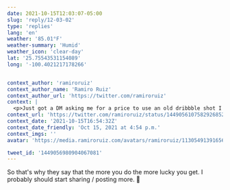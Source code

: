 ```yaml
---
date: 2021-10-15T12:03:07-05:00
slug: 'reply/12-03-02'
type: 'replies'
lang: 'en'
weather: '85.01°F'
weather-summary: 'Humid'
weather_icon: 'clear-day'
lat: '25.75543531154089'
long: '-100.4021217178266'


context_author: 'ramiroruiz'
context_author_name: 'Ramiro Ruiz'
context_author_url: 'https://twitter.com/ramiroruiz'
context: |
  <p>Just got a DM asking me for a price to use an old dribbble shot I made for a song single. I told him nothing if it puts my name for credits. </p><p>He prefers to pay and I'll do some slight changes in return. Is like when you find money on an old jacket🤯</p>
context_url: 'https://twitter.com/ramiroruiz/status/1449056107582926852'
context_date: '2021-10-15T16:54:32Z'
context_date_friendly: 'Oct 15, 2021 at 4:54 p.m.'
context_imgs: ''
avatar: 'https://media.ramiroruiz.com/avatars/ramiroruiz/1130549139165634566/4SXqYSCJ_bigger.png'

tweet_id: '1449056980904067081'
---
```

So that's why they say that the more you do the more lucky you get. I probably should start sharing / posting more. 🤔